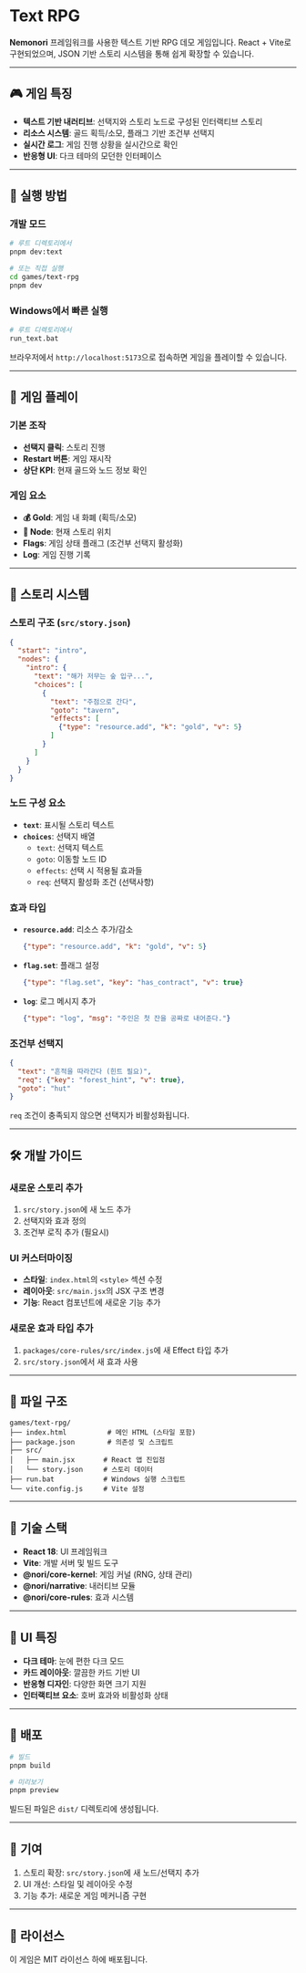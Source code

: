 # Text RPG

**Nemonori** 프레임워크를 사용한 텍스트 기반 RPG 데모 게임입니다. React + Vite로 구현되었으며, JSON 기반 스토리 시스템을 통해 쉽게 확장할 수 있습니다.

---

## 🎮 게임 특징

- **텍스트 기반 내러티브**: 선택지와 스토리 노드로 구성된 인터랙티브 스토리
- **리소스 시스템**: 골드 획득/소모, 플래그 기반 조건부 선택지
- **실시간 로그**: 게임 진행 상황을 실시간으로 확인
- **반응형 UI**: 다크 테마의 모던한 인터페이스

---

## 🚀 실행 방법

### 개발 모드
```bash
# 루트 디렉토리에서
pnpm dev:text

# 또는 직접 실행
cd games/text-rpg
pnpm dev
```

### Windows에서 빠른 실행
```bash
# 루트 디렉토리에서
run_text.bat
```

브라우저에서 `http://localhost:5173`으로 접속하면 게임을 플레이할 수 있습니다.

---

## 🎯 게임 플레이

### 기본 조작
- **선택지 클릭**: 스토리 진행
- **Restart 버튼**: 게임 재시작
- **상단 KPI**: 현재 골드와 노드 정보 확인

### 게임 요소
- **💰 Gold**: 게임 내 화폐 (획득/소모)
- **📍 Node**: 현재 스토리 위치
- **Flags**: 게임 상태 플래그 (조건부 선택지 활성화)
- **Log**: 게임 진행 기록

---

## 📖 스토리 시스템

### 스토리 구조 (`src/story.json`)

```json
{
  "start": "intro",
  "nodes": {
    "intro": {
      "text": "해가 저무는 숲 입구...",
      "choices": [
        {
          "text": "주점으로 간다",
          "goto": "tavern",
          "effects": [
            {"type": "resource.add", "k": "gold", "v": 5}
          ]
        }
      ]
    }
  }
}
```

### 노드 구성 요소

- **`text`**: 표시될 스토리 텍스트
- **`choices`**: 선택지 배열
  - `text`: 선택지 텍스트
  - `goto`: 이동할 노드 ID
  - `effects`: 선택 시 적용될 효과들
  - `req`: 선택지 활성화 조건 (선택사항)

### 효과 타입

- **`resource.add`**: 리소스 추가/감소
  ```json
  {"type": "resource.add", "k": "gold", "v": 5}
  ```
- **`flag.set`**: 플래그 설정
  ```json
  {"type": "flag.set", "key": "has_contract", "v": true}
  ```
- **`log`**: 로그 메시지 추가
  ```json
  {"type": "log", "msg": "주인은 첫 잔을 공짜로 내어준다."}
  ```

### 조건부 선택지

```json
{
  "text": "흔적을 따라간다 (힌트 필요)",
  "req": {"key": "forest_hint", "v": true},
  "goto": "hut"
}
```

`req` 조건이 충족되지 않으면 선택지가 비활성화됩니다.

---

## 🛠️ 개발 가이드

### 새로운 스토리 추가

1. `src/story.json`에 새 노드 추가
2. 선택지와 효과 정의
3. 조건부 로직 추가 (필요시)

### UI 커스터마이징

- **스타일**: `index.html`의 `<style>` 섹션 수정
- **레이아웃**: `src/main.jsx`의 JSX 구조 변경
- **기능**: React 컴포넌트에 새로운 기능 추가

### 새로운 효과 타입 추가

1. `packages/core-rules/src/index.js`에 새 Effect 타입 추가
2. `src/story.json`에서 새 효과 사용

---

## 📁 파일 구조

```
games/text-rpg/
├── index.html          # 메인 HTML (스타일 포함)
├── package.json        # 의존성 및 스크립트
├── src/
│   ├── main.jsx       # React 앱 진입점
│   └── story.json     # 스토리 데이터
├── run.bat            # Windows 실행 스크립트
└── vite.config.js     # Vite 설정
```

---

## 🔧 기술 스택

- **React 18**: UI 프레임워크
- **Vite**: 개발 서버 및 빌드 도구
- **@nori/core-kernel**: 게임 커널 (RNG, 상태 관리)
- **@nori/narrative**: 내러티브 모듈
- **@nori/core-rules**: 효과 시스템

---

## 🎨 UI 특징

- **다크 테마**: 눈에 편한 다크 모드
- **카드 레이아웃**: 깔끔한 카드 기반 UI
- **반응형 디자인**: 다양한 화면 크기 지원
- **인터랙티브 요소**: 호버 효과와 비활성화 상태

---

## 🚀 배포

```bash
# 빌드
pnpm build

# 미리보기
pnpm preview
```

빌드된 파일은 `dist/` 디렉토리에 생성됩니다.

---

## 🤝 기여

1. 스토리 확장: `src/story.json`에 새 노드/선택지 추가
2. UI 개선: 스타일 및 레이아웃 수정
3. 기능 추가: 새로운 게임 메커니즘 구현

---

## 📝 라이선스

이 게임은 MIT 라이선스 하에 배포됩니다.
